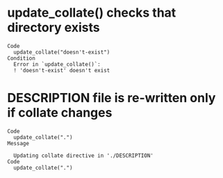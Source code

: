 # update_collate() checks that directory exists

    Code
      update_collate("doesn't-exist")
    Condition
      Error in `update_collate()`:
      ! 'doesn't-exist' doesn't exist

# DESCRIPTION file is re-written only if collate changes

    Code
      update_collate(".")
    Message
      
      Updating collate directive in './DESCRIPTION'
    Code
      update_collate(".")

